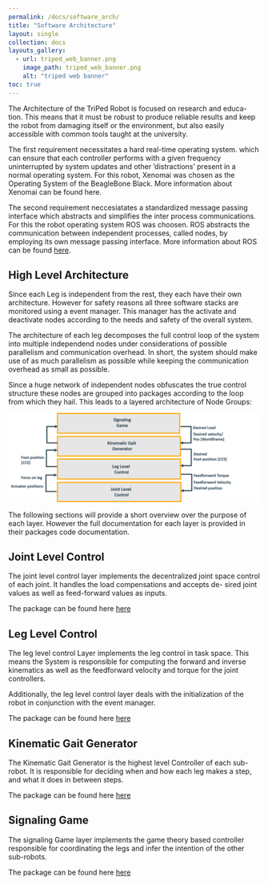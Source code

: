 ```yaml
---
permalink: /docs/software_arch/
title: "Software Architecture"
layout: single
collection: docs
layouts_gallery:
  - url: triped_web_banner.png
    image_path: triped_web_banner.png
    alt: "triped web banner"
toc: true
---
```


The Architecture of the TriPed Robot is focused on research and educa-
tion. This means that it must be robust to produce reliable results and
keep the robot from damaging itself or the environment, but also easily
accessible with common tools taught at the university.

The first requirement necessitates a hard real-time operating system.
which can ensure that each controller performs with a given frequency
uninterrupted by system updates and other ’distractions’ present in a
normal operating system. For this robot, Xenomai was chosen as the
Operating System of the BeagleBone Black.
More information about Xenomai can be found here.

The second requirement neccesiatates a standardized message passing interface which abstracts and simplifies the inter process communications.
For this the robot operating system ROS was choosen.
ROS abstracts the communication between independent processes, called nodes, by employing its own
message passing interface.
More information about ROS can be found [here](http://wiki.ros.org/).


## High Level Architecture
Since each Leg is independent from the rest, they each have their own architecture.
However for safety reasons all three software stacks are monitored using a event manager.
This manager has the activate and deactivate nodes according to the needs and safety of the overall system.


The architecture of each leg decomposes the full control loop of the system into multiple independend nodes under considerations of possible parallelism and communication overhead.
In short, the system should make use of as much parallelism as possible while keeping the communication overhead as small as possible.

Since a huge network of independent nodes obfuscates the true
control structure these nodes are grouped into packages according to the loop
from which they hail. This leads to a layered architecture of Node
Groups:

![layerd arch](https://raw.githubusercontent.com/TriPed-Robot/TriPed-Robot.github.io/master/images/layers.png)

The following sections will provide a short overview over the purpose of each layer. 
However the full documentation for each layer is provided in their packages code documentation.


## Joint Level Control 

The joint level control layer implements the decentralized joint space
control of each joint. It handles the load compensations and accepts de-
sired joint values as well as feed-forward values as inputs.

The package can be found here [here](https://github.com/TriPed-Robot/joint_level_control)

## Leg Level Control

The leg level control Layer implements the leg control in task space.
This means the System is responsible for computing the forward and inverse kinematics as well as the feedforward velocity and torque for the joint controllers.

Additionally, the leg level control layer deals with the initialization of
the robot in conjunction with the event manager.

The package can be found here [here](https://github.com/TriPed-Robot/leg_level_control)

## Kinematic Gait Generator

The Kinematic Gait Generator is the highest level Controller of each sub-robot.
It is responsible for deciding when and how each leg makes a step, and what it does in between steps.

The package can be found here [here](https://github.com/TriPed-Robot/kinematik_gait_generator)

## Signaling Game

The signaling Game layer implements the game theory based controller responsible for coordinating the legs and infer the intention of the other sub-robots.

The package can be found here [here](https://github.com/TriPed-Robot/signaling_game)


